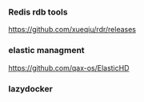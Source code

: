 ### Redis rdb tools
https://github.com/xueqiu/rdr/releases

### elastic managment
https://github.com/qax-os/ElasticHD

### lazydocker
